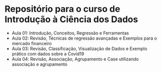 # Repositório para o curso de Introdução à Ciência dos Dados

- Aula 01: Introdução, Conceitos, Regressão e Ferramentas
- Aula 02: Revisão, Técnicas de regressão avançadas e Exemplos para o mercado financeiro
- Aula 03: Revisão, Classificação, Visualização de Dados e Exemplo prático com dados sobre a Covid19
- Aula 04: Revisão, Associação, Agrupamento e Case utilizando associação e agrupamento
